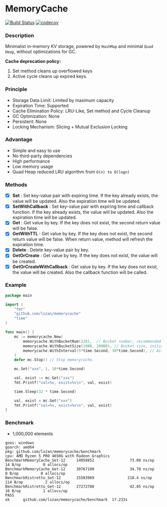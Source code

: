 # MemoryCache

[![Build Status][1]][2] [![codecov][3]][4]

[1]: https://github.com/lxzan/memorycache/workflows/Go%20Test/badge.svg?branch=main
[2]: https://github.com/lxzan/memorycache/actions?query=branch%3Amain
[3]: https://codecov.io/gh/lxzan/memorycache/graph/badge.svg?token=OHD6918OPT
[4]: https://codecov.io/gh/lxzan/memorycache

### Description

Minimalist in-memory KV storage, powered by `HashMap` and minimal `Quad Heap`, without optimizations for GC.

**Cache deprecation policy:**

1. Set method cleans up overflowed keys
2. Active cycle cleans up expired keys.

### Principle

-   Storage Data Limit: Limited by maximum capacity
-   Expiration Time: Supported
-   Cache Elimination Policy: LRU-Like, Set method and Cycle Cleanup
-   GC Optimization: None
-   Persistent: None
-   Locking Mechanism: Slicing + Mutual Exclusion Locking

### Advantage

-   Simple and easy to use
-   No third-party dependencies
-   High performance
-   Low memory usage
-   Quad Heap reduced LRU algorithm from `O(n) to O(logn)`

### Methods

-   [x] **Set** : Set key-value pair with expiring time. If the key already exists, the value will be updated. Also the expiration time will be updated.
-   [x] **SetWithCallback** : Set key-value pair with expiring time and callback function. If the key already exists, the value will be updated. Also the expiration time will be updated.
-   [x] **Get** : Get value by key. If the key does not exist, the second return value will be false.
-   [x] **GetWithTTL** : Get value by key. If the key does not exist, the second return value will be false. When return value, method will refresh the expiration time.
-   [x] **Delete** : Delete key-value pair by key.
-   [x] **GetOrCreate** : Get value by key. If the key does not exist, the value will be created.
-   [x] **GetOrCreateWithCallback** : Get value by key. If the key does not exist, the value will be created. Also the callback function will be called.

### Example

```go
package main

import (
	"fmt"
	"github.com/lxzan/memorycache"
	"time"
)

func main() {
	mc := memorycache.New(
		memorycache.WithBucketNum(128),  // Bucket number, recommended to be a prime number.
		memorycache.WithBucketSize(1000, 10000), // Bucket size, initial size and maximum capacity.
		memorycache.WithInterval(5*time.Second, 30*time.Second), // Active cycle cleanup interval and expiration time.
	)
	defer mc.Stop() // Stop memorycache.

	mc.Set("xxx", 1, 10*time.Second)

	val, exist := mc.Get("xxx")
	fmt.Printf("val=%v, exist=%v\n", val, exist)

	time.Sleep(32 * time.Second)

	val, exist = mc.Get("xxx")
	fmt.Printf("val=%v, exist=%v\n", val, exist)
}
```

### Benchmark

-   1,000,000 elements

```
goos: windows
goarch: amd64
pkg: github.com/lxzan/memorycache/benchmark
cpu: AMD Ryzen 5 PRO 4650G with Radeon Graphics
BenchmarkMemoryCache_Set-12     14058852                73.00 ns/op           14 B/op          0 allocs/op
BenchmarkMemoryCache_Get-12     30767100                34.70 ns/op            0 B/op          0 allocs/op
BenchmarkRistretto_Set-12       15583969               218.4 ns/op           114 B/op          2 allocs/op
BenchmarkRistretto_Get-12       27272788                42.05 ns/op           16 B/op          1 allocs/op
PASS
ok      github.com/lxzan/memorycache/benchmark  17.232s
```
